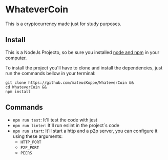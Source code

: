 # WhateverCoin
This is a cryptocurrency made just for study purposes. 

## Install
This is a NodeJs Projecto, so be sure you installed [node and npm](https://nodejs.org/en/) in your computer.

To install the project you'll have to clone and install the dependencies, just run the commands bellow in your terminal:
```
git clone https://github.com/mateusKoppe/WhateverCoin &&
cd WhateverCoin &&
npm install
```

## Commands
* `npm run test`: It'll test the code with jest
* `npm run linter`: It'll run eslint in the project`s code
* `npm run start`: It'll start a http and a p2p server, you can configure it using these arguments:
    * `HTTP_PORT`
    * `P2P_PORT`
    * `PEERS`
